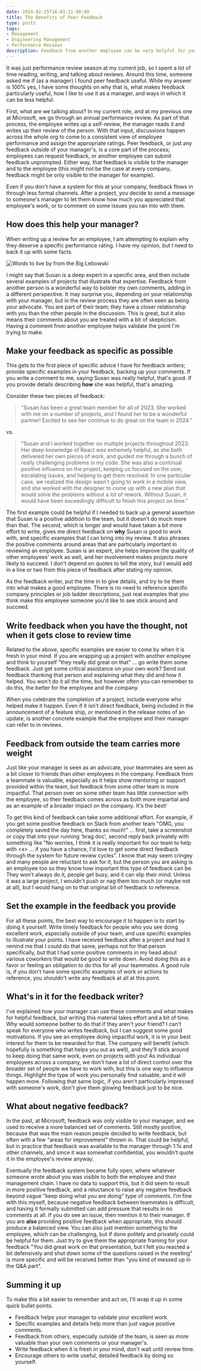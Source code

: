 ```yaml
---
date: 2024-02-25T16:03:11-08:00
title: The Benefits of Peer Feedback
type: posts
tags:
- Management
- Engineering Management
- Performance Reviews
description: Feedback from another employee can be very helpful for your performance review, but it is most useful if it is written with specific details about your work and it's impact.
---
```


It was just performance review season at my current job, so I spent a
lot of time reading, writing, and talking about reviews. Around this
time, someone asked me if (as a manager) I found peer feedback useful.
While my answer is 100% yes, I have some thoughts on why that is, what
makes feedback particularly useful, how I like to use it as a manager,
and ways in which it can be less helpful.

First, what are we talking about? In my current role, and at my previous
one at Microsoft, we go through an annual performance review. As part of
that process, the employee writes up a self-review, the manager reads it
and writes up their review of the person. With that input, discussions
happen across the whole org to come to a consistent view of employee
performance and assign the appropriate ratings. Peer feedback, or just
any feedback outside of your manager's, is a core part of the process;
employees can request feedback, or another employee can submit feedback
unprompted. Either way, that feedback is visible to the manager and to
the employee (this might not be the case at every company, feedback
might be only visible to the manager for example).

Even if you don't have a system for this at your company, feedback flows
in through less formal channels. After a project, you decide to send a
message to someone's manager to let them know how much you appreciated
that employee's work, or to comment on some issues you ran into with
them.

## How does this help your manager?

When writing up a review for an employee, I am attempting to explain why
they deserve a specific performance rating. I have my opinion, but I
need to back it up with some facts.

![Words to live by from the Big Lebowski](/images/opinion.jpg)

I might say that Susan is a deep expert in a specific area, and then include
several examples of projects that illustrate that expertise. Feedback from another person is a
wonderful way to bolster my own comments, adding in a different perspective. It may surprise you, depending on your relationship with
your manager, but in the review process they are often seen as being your advocate. You are part of their team; they have a closer
relationship with you than the other people in the discussion. This is great, but it also means their comments about you are treated with a bit
of skepticism. Having a comment from another employee helps validate the point I'm trying to make.

## Make your feedback as specific as possible

This gets to the first piece of specific advice I have for feedback
writers; provide specific examples in your feedback, backing up your
comments. If you write a comment to me, saying Susan was really helpful,
that's good. If you provide details describing **how** she was helpful,
that's amazing.

Consider these two pieces of feedback:

>"Susan has been a great team member for all of 2023. She worked with me
on a number of projects, and I found her to be a wonderful partner!
Excited to see her continue to do great on the team in 2024."

vs.

>"Susan and I worked together on multiple projects throughout 2023. Her
deep knowledge of React was extremely helpful, as she both delivered her
own pieces of work, and guided me through a bunch of really challenging
problems in my code. She was also a continual positive influence on the
project, keeping us focused on the user, escalating issues, and helping
to get them resolved. In one particular case, we realized the design
wasn't going to work in a mobile view, and she worked with the designer
to come up with a new plan that would solve the problems without a lot
of rework. Without Susan, it would have been exceedingly difficult to
finish this project on time."

The first example could be helpful if I needed to back up a general
assertion that Susan is a positive addition to the team, but it doesn't
do much more than that. The second, which is longer and would have taken
a bit more effort to write, gives me direct feedback on **why** Susan is
good to work with, and specific examples that I can bring into my
review. It also phrases the positive comments around areas that are
particularly important in reviewing an employee. Susan is an expert, she
helps improve the quality of other employees' work as well, and her
involvement makes projects more likely to succeed. I don't depend on
quotes to tell the story, but I would add in a line or two from this
piece of feedback after stating my opinion.

As the feedback writer, put the time in to give details, and try to tie
them into what makes a good employee. There is no need to reference
specific company principles or job ladder descriptions, just real
examples that you think make this employee someone you'd like to see
stick around and succeed.

## Write feedback when you have the thought, not when it gets close to review time

Related to the above, specific examples are easier to come by when it is
fresh in your mind. If you are wrapping up a project with another
employee and think to yourself "they really did great on that" ... go
write them some feedback. Just get some critical assistance on your own
work? Send out feedback thanking that person and explaining what they
did and how it helped. You won't do it all the time, but however often
you can remember to do this, the better for the employee and the
company.

When you celebrate the completion of a project, include
everyone who helped make it happen. Even if it isn't direct feedback,
being included in the announcement of a feature ship, or mentioned in
the release notes of an update, is another concrete example that the
employee and their manager can refer to in reviews.

## Feedback from outside the team carries more weight

Just like your manager is seen as an advocate, your teammates are seen
as a bit closer to friends than other employees in the company. Feedback
from a teammate is valuable, especially as it helps show mentoring or
support provided within the team, but feedback from some other team is
more impactful. That person over on some other team has little
connection with the employee, so their feedback comes across as both
more impartial and as an example of a broader impact on the company.
It's the best!

To get this kind of feedback can take some additional effort. For
example, if you get some positive feedback on Slack from another team
"OMG, you completely saved the day here, thanks so much!" ... first,
take a screenshot or copy that into your running 'brag doc', second
reply back privately with something like "No worries, I think it is
really important for our team to help with \<x\> ... if you have a
chance, I'd love to get some direct feedback through the system for
future review cycles". I know that may seem cringey and many people are
reluctant to ask for it, but the person you are asking is an employee
too so they know how important this type of feedback can be. They won't
always do it, people get busy, and it can slip their mind. Unless it was
a large project, I wouldn't push or nag them too much (or maybe not at
all), but I would hang on to that original bit of feedback to reference.

## Set the example in the feedback you provide

For all these points, the best way to encourage it to happen is to start
by doing it yourself. Write timely feedback for people who you see doing
excellent work, especially outside of your team, and use specific
examples to illustrate your points. I have received feedback after a
project and had it remind me that I could do that same, perhaps not for
that person specifically, but that I had some positive comments in my
head about various coworkers that would be good to write down. Avoid
doing this as a favor or feeling an obligation to do this for all your
teammates. A good rule is, if you don't have some specific examples of
work or actions to reference, you shouldn't write any feedback at all at
this point.

## What's in it for the feedback writer?

I've explained how your manager can use these comments and what makes
for helpful feedback, but writing this material takes effort and a bit
of time. Why would someone bother to do that if they aren't your friend?
I can't speak for everyone who writes feedback, but I can suggest some
good motivations. If you see an employee doing impactful work, it is in
your best interest for them to be rewarded for that. The company will
benefit (which hopefully is something that helps you out as well), and
they'll stick around to keep doing that same work, even on projects with
you! As individual employees across a company, we don't have a lot of
direct control over the broader set of people we have to work with, but
this is one way to influence things. Highlight the type of work you
personally find valuable, and it will happen more. Following that same
logic, if you aren't particularly impressed with someone's work, don't
give them glowing feedback just to be nice.

## What about negative feedback?

In the past, at Microsoft, feedback was only visible to your manager,
and we used to receive a more balanced set of comments. Still mostly
positive, because that was the main reason people decided to write
feedback, but often with a few "areas for improvement" thrown in. That
could be helpful, but in practice that feedback was available to the
manager through 1:1s and other channels, and since it was somewhat
confidential, you wouldn't quote it in the employee's review anyway.

Eventually the feedback system became fully open, where whatever someone
wrote about you was visible to both the employee and their management
chain. I have no data to support this, but it did seem to result in more
positive feedback, and a reluctance to raise any negative feedback
beyond vague "keep doing what you are doing" type of comments. I'm fine
with this myself, because negative feedback between teammates is
difficult, and having it formally submitted can add pressure that
results in no comments at all. If you do see an issue, then mention it
to their manager. If you are **also** providing positive feedback when
appropriate, this should produce a balanced view. You can also just
mention something to the employee, which can be challenging, but if done
politely and privately could be helpful for them. Just try to give them
the appropriate framing for your feedback "You did great work on that
presentation, but I felt you reacted a bit defensively and shut down
some of the questions raised in the meeting" is more specific and will
be received better than "you kind of messed up in the Q&A part".

## Summing it up

To make this a bit easier to remember and act on, I'll wrap it up in
some quick bullet points.

- Feedback helps your manager to validate your excellent work.
- Specific examples and details help more than just vague positive
  comments.
- Feedback from others, especially outside of the team, is seen as
  more valuable than your own comments or your manager's.
- Write feedback when it is fresh in your mind, don't wait until
  review time.
- Encourage others to write useful, detailed feedback by doing so
  yourself.
